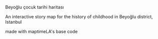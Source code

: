 Beyoğlu çocuk tarihi haritası

An interactive story map for the history of childhood in Beyoğlu district, Istanbul

made with maptimeLA's base code



